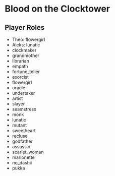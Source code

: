 # Blood on the Clocktower 
## Player Roles
- Theo: flowergirl
- Aleks: lunatic
- clockmaker
- grandmother
- librarian
- empath
- fortune_teller
- exorcist
- flowergirl
- oracle
- undertaker
- artist
- slayer
- seamstress
- monk
- lunatic
- mutant
- sweetheart
- recluse
- godfather
- assassin
- scarlet_woman
- marionette
- no_dashii
- pukka
